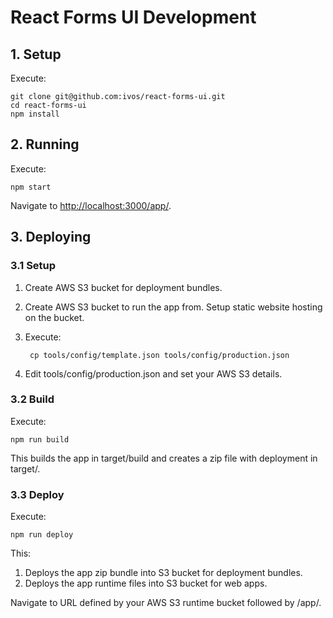 # React Forms UI Development

## 1. Setup

Execute:

	git clone git@github.com:ivos/react-forms-ui.git
	cd react-forms-ui
	npm install

## 2. Running

Execute:

	npm start

Navigate to [http://localhost:3000/app/](http://localhost:3000/app/).

## 3. Deploying

### 3.1 Setup

1. Create AWS S3 bucket for deployment bundles.

2. Create AWS S3 bucket to run the app from. Setup static website hosting on the bucket.

2. Execute:

		cp tools/config/template.json tools/config/production.json

3. Edit tools/config/production.json and set your AWS S3 details.


### 3.2 Build

Execute:

	npm run build

This builds the app in target/build and creates a zip file with deployment in target/.

### 3.3 Deploy

Execute:

	npm run deploy

This:

1. Deploys the app zip bundle into S3 bucket for deployment bundles.
2. Deploys the app runtime files into S3 bucket for web apps.

Navigate to URL defined by your AWS S3 runtime bucket followed by /app/.
